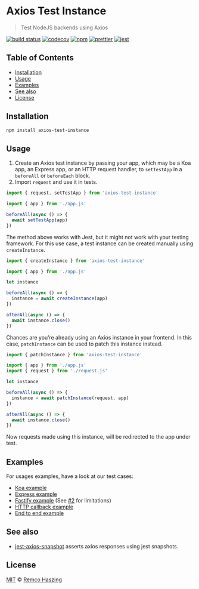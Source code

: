 # Axios Test Instance

> Test NodeJS backends using Axios

[![build status](https://github.com/remcohaszing/axios-test-instance/workflows/ci/badge.svg)](https://github.com/remcohaszing/axios-test-instance/actions/workflows/ci.yaml)
[![codecov](https://codecov.io/gh/remcohaszing/axios-test-instance/branch/main/graph/badge.svg)](https://codecov.io/gh/remcohaszing/axios-test-instance)
[![npm](https://img.shields.io/npm/v/axios-test-instance)](https://www.npmjs.com/package/axios-test-instance)
[![prettier](https://img.shields.io/badge/code_style-prettier-ff69b4.svg)](https://prettier.io)
[![jest](https://jestjs.io/img/jest-badge.svg)](https://jestjs.io)

## Table of Contents

- [Installation](#installation)
- [Usage](#usage)
- [Examples](#examples)
- [See also](#see-also)
- [License](#license)

## Installation

```sh
npm install axios-test-instance
```

## Usage

1. Create an Axios test instance by passing your app, which may be a Koa app, an Express app, or an
   HTTP request handler, to `setTestApp` in a `beforeAll` or `beforeEach` block.
2. Import `request` and use it in tests.

```js
import { request, setTestApp } from 'axios-test-instance'

import { app } from './app.js'

beforeAll(async () => {
  await setTestApp(app)
})
```

The method above works with Jest, but it might not work with your testing framework. For this use
case, a test instance can be created manually using `createInstance`.

```js
import { createInstance } from 'axios-test-instance'

import { app } from './app.js'

let instance

beforeAll(async () => {
  instance = await createInstance(app)
})

afterAll(async () => {
  await instance.close()
})
```

Chances are you’re already using an Axios instance in your frontend. In this case, `patchInstance`
can be used to patch this instance instead.

```js
import { patchInstance } from 'axios-test-instance'

import { app } from './app.js'
import { request } from './request.js'

let instance

beforeAll(async () => {
  instance = await patchInstance(request, app)
})

afterAll(async () => {
  await instance.close()
})
```

Now requests made using this instance, will be redirected to the app under test.

## Examples

For usages examples, have a look at our test cases:

- [Koa example](__tests__/koa.ts)
- [Express example](__tests__/express.ts)
- [Fastify example](__tests__/fastify.ts) (See
  [#2](https://github.com/remcohaszing/axios-test-instance/issues/2) for limitations)
- [HTTP callback example](__tests__/callback.ts)
- [End to end example](__tests__/e2e.ts)

## See also

- [jest-axios-snapshot](https://github.com/remcohaszing/jest-axios-snapshot) asserts axios responses
  using jest snapshots.

## License

[MIT](LICENSE.md) © [Remco Haszing](https://github.com/remcohaszing)
